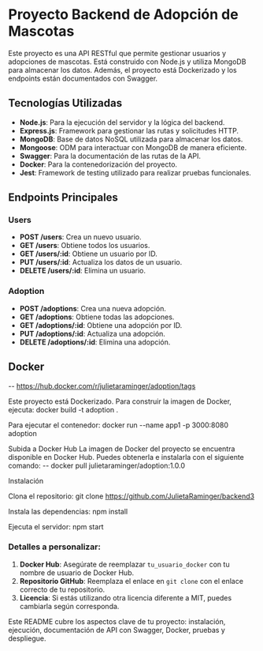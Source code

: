 # Proyecto Backend de Adopción de Mascotas

Este proyecto es una API RESTful que permite gestionar usuarios y adopciones de mascotas. Está construido con Node.js y utiliza MongoDB para almacenar los datos. Además, el proyecto está Dockerizado y los endpoints están documentados con Swagger.

## Tecnologías Utilizadas

- **Node.js**: Para la ejecución del servidor y la lógica del backend.
- **Express.js**: Framework para gestionar las rutas y solicitudes HTTP.
- **MongoDB**: Base de datos NoSQL utilizada para almacenar los datos.
- **Mongoose**: ODM para interactuar con MongoDB de manera eficiente.
- **Swagger**: Para la documentación de las rutas de la API.
- **Docker**: Para la contenedorización del proyecto.
- **Jest**: Framework de testing utilizado para realizar pruebas funcionales.

## Endpoints Principales

### Users

- **POST /users**: Crea un nuevo usuario.
- **GET /users**: Obtiene todos los usuarios.
- **GET /users/:id**: Obtiene un usuario por ID.
- **PUT /users/:id**: Actualiza los datos de un usuario.
- **DELETE /users/:id**: Elimina un usuario.

### Adoption

- **POST /adoptions**: Crea una nueva adopción.
- **GET /adoptions**: Obtiene todas las adopciones.
- **GET /adoptions/:id**: Obtiene una adopción por ID.
- **PUT /adoptions/:id**: Actualiza una adopción.
- **DELETE /adoptions/:id**: Elimina una adopción.

## Docker

-- https://hub.docker.com/r/julietaraminger/adoption/tags

Este proyecto está Dockerizado. Para construir la imagen de Docker, ejecuta:
docker build -t adoption .

Para ejecutar el contenedor:
docker run --name app1 -p 3000:8080 adoption

Subida a Docker Hub
La imagen de Docker del proyecto se encuentra disponible en Docker Hub. Puedes obtenerla e instalarla con el siguiente comando:
-- docker pull julietaraminger/adoption:1.0.0


Instalación

Clona el repositorio:
git clone https://github.com/JulietaRaminger/backend3

Instala las dependencias:
npm install

Ejecuta el servidor:
npm start



### Detalles a personalizar:
1. **Docker Hub**: Asegúrate de reemplazar `tu_usuario_docker` con tu nombre de usuario de Docker Hub.
2. **Repositorio GitHub**: Reemplaza el enlace en `git clone` con el enlace correcto de tu repositorio.
3. **Licencia**: Si estás utilizando otra licencia diferente a MIT, puedes cambiarla según corresponda.

Este README cubre los aspectos clave de tu proyecto: instalación, ejecución, documentación de API con Swagger, Docker, pruebas y despliegue.

